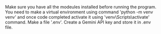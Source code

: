 Make sure you have all the modeules installed before running the program. You need to make a virtual environment using command 'python -m venv venv' and once code completed activate it using 'venv\Scripts\activate' command.
Make a file '.env'. Create a Gemini API key and store it in .env file.
